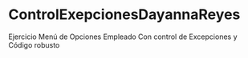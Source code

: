 # ControlExepcionesDayannaReyes
Ejercicio Menú de Opciones Empleado Con control de Excepciones y Código robusto
